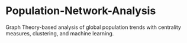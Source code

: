 # Population-Network-Analysis
Graph Theory-based analysis of global population trends with centrality measures, clustering, and machine learning.

